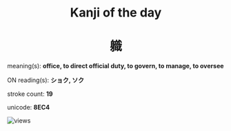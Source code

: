 <h1 align="center">Kanji of the day</h1>
<h1 align="center">軄</h1>
<p align="left">meaning(s): <b>office, to direct official duty, to govern, to manage, to oversee</b></p>
<p align="left">ON reading(s): <b>ショク, ソク</b></p>
<p align="left">stroke count: <b>19</b></p>
<p align="left">unicode: <b>8EC4</b></p>
<p align="left"><img src="https://komarev.com/ghpvc/?username=tristanwagner-kanjioftheday&label=Views&color=0e75b6&style=flat" alt="views"/></p>
